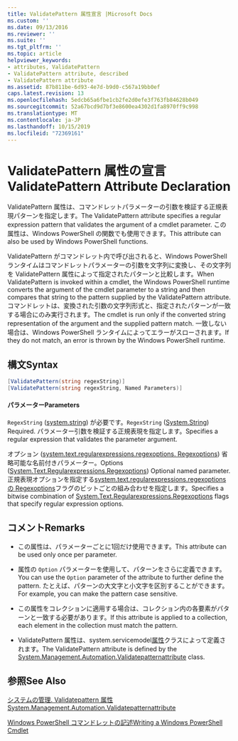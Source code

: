 ```yaml
---
title: ValidatePattern 属性宣言 |Microsoft Docs
ms.custom: ''
ms.date: 09/13/2016
ms.reviewer: ''
ms.suite: ''
ms.tgt_pltfrm: ''
ms.topic: article
helpviewer_keywords:
- attributes, ValidatePattern
- ValidatePattern attribute, described
- ValidatePattern attribute
ms.assetid: 87b811be-6d93-4e7d-b9d0-c567a19bb0ef
caps.latest.revision: 13
ms.openlocfilehash: 5edcb65a6fbe1cb2fe2d0efe3f763fb84628b049
ms.sourcegitcommit: 52a67bcd9d7bf3e8600ea4302d1fa8970ff9c998
ms.translationtype: MT
ms.contentlocale: ja-JP
ms.lasthandoff: 10/15/2019
ms.locfileid: "72369161"
---
```

# <a name="validatepattern-attribute-declaration"></a><span data-ttu-id="7b802-102">ValidatePattern 属性の宣言</span><span class="sxs-lookup"><span data-stu-id="7b802-102">ValidatePattern Attribute Declaration</span></span>

<span data-ttu-id="7b802-103">ValidatePattern 属性は、コマンドレットパラメーターの引数を検証する正規表現パターンを指定します。</span><span class="sxs-lookup"><span data-stu-id="7b802-103">The ValidatePattern attribute specifies a regular expression pattern that validates the argument of a cmdlet parameter.</span></span> <span data-ttu-id="7b802-104">この属性は、Windows PowerShell の関数でも使用できます。</span><span class="sxs-lookup"><span data-stu-id="7b802-104">This attribute can also be used by Windows PowerShell functions.</span></span>

<span data-ttu-id="7b802-105">ValidatePattern がコマンドレット内で呼び出されると、Windows PowerShell ランタイムはコマンドレットパラメーターの引数を文字列に変換し、その文字列を ValidatePattern 属性によって指定されたパターンと比較します。</span><span class="sxs-lookup"><span data-stu-id="7b802-105">When ValidatePattern is invoked within a cmdlet, the Windows PowerShell runtime converts the argument of the cmdlet parameter to a string and then compares that string to the pattern supplied by the ValidatePattern attribute.</span></span> <span data-ttu-id="7b802-106">コマンドレットは、変換された引数の文字列形式と、指定されたパターンが一致する場合にのみ実行されます。</span><span class="sxs-lookup"><span data-stu-id="7b802-106">The cmdlet is run only if the converted string representation of the argument and the supplied pattern match.</span></span> <span data-ttu-id="7b802-107">一致しない場合は、Windows PowerShell ランタイムによってエラーがスローされます。</span><span class="sxs-lookup"><span data-stu-id="7b802-107">If they do not match, an error is thrown by the Windows PowerShell runtime.</span></span>

## <a name="syntax"></a><span data-ttu-id="7b802-108">構文</span><span class="sxs-lookup"><span data-stu-id="7b802-108">Syntax</span></span>

```csharp
[ValidatePattern(string regexString)]
[ValidatePattern(string regexString, Named Parameters)]
```

#### <a name="parameters"></a><span data-ttu-id="7b802-109">パラメーター</span><span class="sxs-lookup"><span data-stu-id="7b802-109">Parameters</span></span>

<span data-ttu-id="7b802-110">`RegexString` ([system.string](/dotnet/api/System.String)) が必要です。</span><span class="sxs-lookup"><span data-stu-id="7b802-110">`RegexString` ([System.String](/dotnet/api/System.String)) Required.</span></span> <span data-ttu-id="7b802-111">パラメーター引数を検証する正規表現を指定します。</span><span class="sxs-lookup"><span data-stu-id="7b802-111">Specifies a regular expression that validates the parameter argument.</span></span>

<span data-ttu-id="7b802-112">オプション ([system.text.regularexpressions.regexoptions. Regexoptions](/dotnet/api/System.Text.RegularExpressions.RegexOptions)) 省略可能な名前付きパラメーター。</span><span class="sxs-lookup"><span data-stu-id="7b802-112">Options ([System.Text.Regularexpressions.Regexoptions](/dotnet/api/System.Text.RegularExpressions.RegexOptions)) Optional named parameter.</span></span> <span data-ttu-id="7b802-113">正規表現オプションを指定する[system.text.regularexpressions.regexoptions の Regexoptions](/dotnet/api/System.Text.RegularExpressions.RegexOptions)フラグのビットごとの組み合わせを指定します。</span><span class="sxs-lookup"><span data-stu-id="7b802-113">Specifies a bitwise combination of [System.Text.Regularexpressions.Regexoptions](/dotnet/api/System.Text.RegularExpressions.RegexOptions) flags that specify regular expression options.</span></span>

## <a name="remarks"></a><span data-ttu-id="7b802-114">コメント</span><span class="sxs-lookup"><span data-stu-id="7b802-114">Remarks</span></span>

- <span data-ttu-id="7b802-115">この属性は、パラメーターごとに1回だけ使用できます。</span><span class="sxs-lookup"><span data-stu-id="7b802-115">This attribute can be used only once per parameter.</span></span>

- <span data-ttu-id="7b802-116">属性の `Option` パラメーターを使用して、パターンをさらに定義できます。</span><span class="sxs-lookup"><span data-stu-id="7b802-116">You can use the `Option` parameter of the attribute to further define the pattern.</span></span> <span data-ttu-id="7b802-117">たとえば、パターンの大文字と小文字を区別することができます。</span><span class="sxs-lookup"><span data-stu-id="7b802-117">For example, you can make the pattern case sensitive.</span></span>

- <span data-ttu-id="7b802-118">この属性をコレクションに適用する場合は、コレクション内の各要素がパターンと一致する必要があります。</span><span class="sxs-lookup"><span data-stu-id="7b802-118">If this attribute is applied to a collection, each element in the collection must match the pattern.</span></span>

- <span data-ttu-id="7b802-119">ValidatePattern 属性は、system.servicemodel[属性](/dotnet/api/System.Management.Automation.ValidatePatternAttribute)クラスによって定義されます。</span><span class="sxs-lookup"><span data-stu-id="7b802-119">The ValidatePattern attribute is defined by the [System.Management.Automation.Validatepatternattribute](/dotnet/api/System.Management.Automation.ValidatePatternAttribute) class.</span></span>

## <a name="see-also"></a><span data-ttu-id="7b802-120">参照</span><span class="sxs-lookup"><span data-stu-id="7b802-120">See Also</span></span>

[<span data-ttu-id="7b802-121">システムの管理. Validatepattern 属性</span><span class="sxs-lookup"><span data-stu-id="7b802-121">System.Management.Automation.Validatepatternattribute</span></span>](/dotnet/api/System.Management.Automation.ValidatePatternAttribute)

[<span data-ttu-id="7b802-122">Windows PowerShell コマンドレットの記述</span><span class="sxs-lookup"><span data-stu-id="7b802-122">Writing a Windows PowerShell Cmdlet</span></span>](./writing-a-windows-powershell-cmdlet.md)
